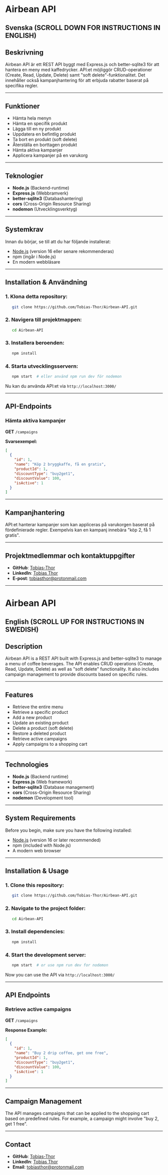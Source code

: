 # Airbean API

## Svenska (SCROLL DOWN FOR INSTRUCTIONS IN ENGLISH)

## Beskrivning
Airbean API är ett REST API byggt med Express.js och better-sqlite3 för att hantera en meny med kaffedrycker. API:et möjliggör CRUD-operationer (Create, Read, Update, Delete) samt "soft delete"-funktionalitet. Det innehåller också kampanjhantering för att erbjuda rabatter baserat på specifika regler.

---

## Funktioner
- Hämta hela menyn
- Hämta en specifik produkt
- Lägga till en ny produkt
- Uppdatera en befintlig produkt
- Ta bort en produkt (soft delete)
- Återställa en borttagen produkt
- Hämta aktiva kampanjer
- Applicera kampanjer på en varukorg

---

## Teknologier
- **Node.js** (Backend-runtime)
- **Express.js** (Webbramverk)
- **better-sqlite3** (Databashantering)
- **cors** (Cross-Origin Resource Sharing)
- **nodemon** (Utvecklingsverktyg)

---

## Systemkrav
Innan du börjar, se till att du har följande installerat:
- [Node.js](https://nodejs.org/) (version 16 eller senare rekommenderas)
- npm (ingår i Node.js)
- En modern webbläsare

---

## Installation & Användning

### 1. Klona detta repository:
```sh
   git clone https://github.com/Tobias-Thor/Airbean-API.git
```

### 2. Navigera till projektmappen:
```sh
   cd Airbean-API
```

### 3. Installera beroenden:
```sh
   npm install
```

### 4. Starta utvecklingsservern:
```sh
   npm start  # eller använd npm run dev för nodemon
```

Nu kan du använda API:et via `http://localhost:3000/`

---

## API-Endpoints

### Hämta aktiva kampanjer
**GET** `/campaigns`

**Svarsexempel:**
```json
[
  {
    "id": 1,
    "name": "Köp 2 bryggkaffe, få en gratis",
    "productId": 1,
    "discountType": "buy2get1",
    "discountValue": 100,
    "isActive": 1
  }
]
```

---

## Kampanjhantering
API:et hanterar kampanjer som kan appliceras på varukorgen baserat på fördefinierade regler. Exempelvis kan en kampanj innebära "köp 2, få 1 gratis".

---

## Projektmedlemmar och kontaktuppgifter
- **GitHub**: [Tobias-Thor](https://github.com/Tobias-Thor)
- **LinkedIn**: [Tobias Thor](https://www.linkedin.com/in/tobias-thor-810215182/)
- **E-post**: [tobiasthor@protonmail.com](mailto:tobiasthor@protonmail.com)

---

# Airbean API

## English (SCROLL UP FOR INSTRUCTIONS IN SWEDISH)

## Description
Airbean API is a REST API built with Express.js and better-sqlite3 to manage a menu of coffee beverages. The API enables CRUD operations (Create, Read, Update, Delete) as well as "soft delete" functionality. It also includes campaign management to provide discounts based on specific rules.

---

## Features
- Retrieve the entire menu
- Retrieve a specific product
- Add a new product
- Update an existing product
- Delete a product (soft delete)
- Restore a deleted product
- Retrieve active campaigns
- Apply campaigns to a shopping cart

---

## Technologies
- **Node.js** (Backend runtime)
- **Express.js** (Web framework)
- **better-sqlite3** (Database management)
- **cors** (Cross-Origin Resource Sharing)
- **nodemon** (Development tool)

---

## System Requirements
Before you begin, make sure you have the following installed:
- [Node.js](https://nodejs.org/) (version 16 or later recommended)
- npm (included with Node.js)
- A modern web browser

---

## Installation & Usage

### 1. Clone this repository:
```sh
   git clone https://github.com/Tobias-Thor/Airbean-API.git
```

### 2. Navigate to the project folder:
```sh
   cd Airbean-API
```

### 3. Install dependencies:
```sh
   npm install
```

### 4. Start the development server:
```sh
   npm start  # or use npm run dev for nodemon
```

Now you can use the API via `http://localhost:3000/`

---

## API Endpoints

### Retrieve active campaigns
**GET** `/campaigns`

**Response Example:**
```json
[
  {
    "id": 1,
    "name": "Buy 2 drip coffee, get one free",
    "productId": 1,
    "discountType": "buy2get1",
    "discountValue": 100,
    "isActive": 1
  }
]
```

---

## Campaign Management
The API manages campaigns that can be applied to the shopping cart based on predefined rules. For example, a campaign might involve "buy 2, get 1 free".

---

## Contact
- **GitHub**: [Tobias-Thor](https://github.com/Tobias-Thor)
- **LinkedIn**: [Tobias Thor](https://www.linkedin.com/in/tobias-thor-810215182/)
- **Email**: [tobiasthor@protonmail.com](mailto:tobiasthor@protonmail.com)

